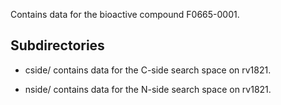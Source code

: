 Contains data for the bioactive compound F0665-0001.

## Subdirectories

- cside/ contains data for the C-side search space on rv1821.

- nside/ contains data for the N-side search space on rv1821.

